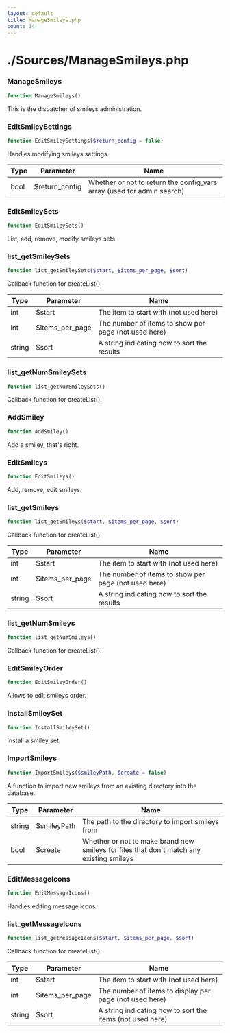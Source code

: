 ```yaml
---
layout: default
title: ManageSmileys.php
count: 14
---
```


# ./Sources/ManageSmileys.php

### ManageSmileys

```php
function ManageSmileys()
```
This is the dispatcher of smileys administration.



### EditSmileySettings

```php
function EditSmileySettings($return_config = false)
```
Handles modifying smileys settings.



Type|Parameter|Name
---|---|---
bool|$return_config|Whether or not to return the config_vars array (used for admin search)
### EditSmileySets

```php
function EditSmileySets()
```
List, add, remove, modify smileys sets.



### list_getSmileySets

```php
function list_getSmileySets($start, $items_per_page, $sort)
```
Callback function for createList().



Type|Parameter|Name
---|---|---
int|$start|The item to start with (not used here)
int|$items_per_page|The number of items to show per page (not used here)
string|$sort|A string indicating how to sort the results
### list_getNumSmileySets

```php
function list_getNumSmileySets()
```
Callback function for createList().



### AddSmiley

```php
function AddSmiley()
```
Add a smiley, that's right.



### EditSmileys

```php
function EditSmileys()
```
Add, remove, edit smileys.



### list_getSmileys

```php
function list_getSmileys($start, $items_per_page, $sort)
```
Callback function for createList().



Type|Parameter|Name
---|---|---
int|$start|The item to start with (not used here)
int|$items_per_page|The number of items to show per page (not used here)
string|$sort|A string indicating how to sort the results
### list_getNumSmileys

```php
function list_getNumSmileys()
```
Callback function for createList().



### EditSmileyOrder

```php
function EditSmileyOrder()
```
Allows to edit smileys order.



### InstallSmileySet

```php
function InstallSmileySet()
```
Install a smiley set.



### ImportSmileys

```php
function ImportSmileys($smileyPath, $create = false)
```
A function to import new smileys from an existing directory into the database.



Type|Parameter|Name
---|---|---
string|$smileyPath|The path to the directory to import smileys from
bool|$create|Whether or not to make brand new smileys for files that don't match any existing smileys
### EditMessageIcons

```php
function EditMessageIcons()
```
Handles editing message icons



### list_getMessageIcons

```php
function list_getMessageIcons($start, $items_per_page, $sort)
```
Callback function for createList().



Type|Parameter|Name
---|---|---
int|$start|The item to start with (not used here)
int|$items_per_page|The number of items to display per page (not used here)
string|$sort|A string indicating how to sort the items (not used here)
